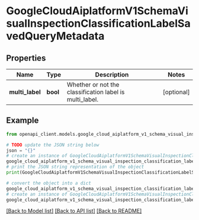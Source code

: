 # GoogleCloudAiplatformV1SchemaVisualInspectionClassificationLabelSavedQueryMetadata


## Properties

Name | Type | Description | Notes
------------ | ------------- | ------------- | -------------
**multi_label** | **bool** | Whether or not the classification label is multi_label. | [optional] 

## Example

```python
from openapi_client.models.google_cloud_aiplatform_v1_schema_visual_inspection_classification_label_saved_query_metadata import GoogleCloudAiplatformV1SchemaVisualInspectionClassificationLabelSavedQueryMetadata

# TODO update the JSON string below
json = "{}"
# create an instance of GoogleCloudAiplatformV1SchemaVisualInspectionClassificationLabelSavedQueryMetadata from a JSON string
google_cloud_aiplatform_v1_schema_visual_inspection_classification_label_saved_query_metadata_instance = GoogleCloudAiplatformV1SchemaVisualInspectionClassificationLabelSavedQueryMetadata.from_json(json)
# print the JSON string representation of the object
print(GoogleCloudAiplatformV1SchemaVisualInspectionClassificationLabelSavedQueryMetadata.to_json())

# convert the object into a dict
google_cloud_aiplatform_v1_schema_visual_inspection_classification_label_saved_query_metadata_dict = google_cloud_aiplatform_v1_schema_visual_inspection_classification_label_saved_query_metadata_instance.to_dict()
# create an instance of GoogleCloudAiplatformV1SchemaVisualInspectionClassificationLabelSavedQueryMetadata from a dict
google_cloud_aiplatform_v1_schema_visual_inspection_classification_label_saved_query_metadata_from_dict = GoogleCloudAiplatformV1SchemaVisualInspectionClassificationLabelSavedQueryMetadata.from_dict(google_cloud_aiplatform_v1_schema_visual_inspection_classification_label_saved_query_metadata_dict)
```
[[Back to Model list]](../README.md#documentation-for-models) [[Back to API list]](../README.md#documentation-for-api-endpoints) [[Back to README]](../README.md)


